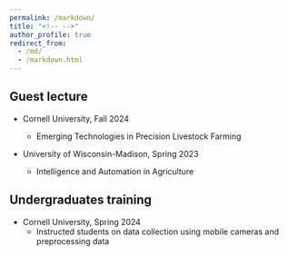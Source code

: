 ```yaml
---
permalink: /markdown/
title: "<!-- -->"
author_profile: true
redirect_from: 
  - /md/
  - /markdown.html
---
```


## Guest lecture


* Cornell University, Fall 2024
  * Emerging Technologies in Precision Livestock Farming

* University of Wisconsin-Madison, Spring 2023
  * Intelligence and Automation in Agriculture


## Undergraduates training

* Cornell University, Spring 2024
  *  Instructed students on data collection using mobile cameras and preprocessing data


